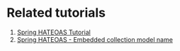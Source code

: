 # Related tutorials

1. [Spring HATEOAS Tutorial](https://howtodoinjava.com/spring-boot/rest-with-spring-hateoas-example/)
2. [Spring HATEOAS - Embedded collection model name](https://howtodoinjava.com/spring5/hateoas/embedded-collection-name/)